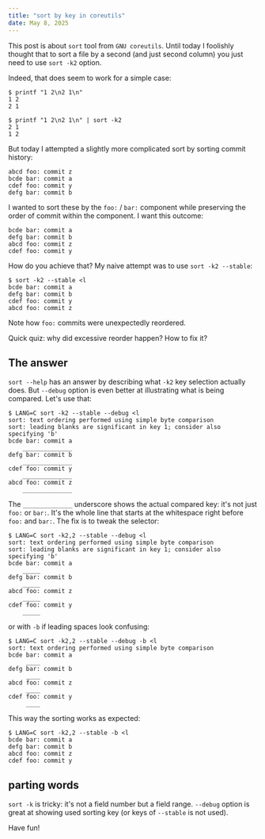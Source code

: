 ```yaml
---
title: "sort by key in coreutils"
date: May 8, 2025
---
```


This post is about `sort` tool from `GNU coreutils`. Until today I
foolishly thought that to sort a file by a second (and just second
column) you just need to use `sort -k2` option.

Indeed, that does seem to work for a simple case:

```
$ printf "1 2\n2 1\n"
1 2
2 1
```

```
$ printf "1 2\n2 1\n" | sort -k2
2 1
1 2
```

But today I attempted a slightly more complicated sort by sorting commit
history:

```
abcd foo: commit z
bcde bar: commit a
cdef foo: commit y
defg bar: commit b
```

I wanted to sort these by the `foo:` / `bar:` component while preserving
the order of commit within the component. I want this outcome:

```
bcde bar: commit a
defg bar: commit b
abcd foo: commit z
cdef foo: commit y
```

How do you achieve that? My naive attempt was to use `sort -k2 --stable`:

```
$ sort -k2 --stable <l
bcde bar: commit a
defg bar: commit b
cdef foo: commit y
abcd foo: commit z
```

Note how `foo:` commits were unexpectedly reordered.

Quick quiz: why did excessive reorder happen? How to fix it?

## The answer

`sort --help` has an answer by describing what `-k2` key selection
actually does. But `--debug` option is even better at illustrating what
is being compared. Let's use that:

```
$ LANG=C sort -k2 --stable --debug <l
sort: text ordering performed using simple byte comparison
sort: leading blanks are significant in key 1; consider also specifying 'b'
bcde bar: commit a
    ______________
defg bar: commit b
    ______________
cdef foo: commit y
    ______________
abcd foo: commit z
    ______________
```

The `______________` underscore shows the actual compared key: it's not
just `foo:` or `bar:`. It's the whole line that starts at the
whitespace right before `foo:` and `bar:`. The fix is to tweak the selector:

```
$ LANG=C sort -k2,2 --stable --debug <l
sort: text ordering performed using simple byte comparison
sort: leading blanks are significant in key 1; consider also specifying 'b'
bcde bar: commit a
    _____
defg bar: commit b
    _____
abcd foo: commit z
    _____
cdef foo: commit y
    _____
```

or with `-b` if leading spaces look confusing:

```
$ LANG=C sort -k2,2 --stable --debug -b <l
sort: text ordering performed using simple byte comparison
bcde bar: commit a
     ____
defg bar: commit b
     ____
abcd foo: commit z
     ____
cdef foo: commit y
     ____
```

This way the sorting works as expected:

```
$ LANG=C sort -k2,2 --stable -b <l
bcde bar: commit a
defg bar: commit b
abcd foo: commit z
cdef foo: commit y
```

## parting words

`sort -k` is tricky: it's not a field number but a field range. `--debug`
option is great at showing used sorting key (or keys of `--stable` is not
used).

Have fun!
